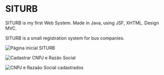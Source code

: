 # SITURB

SITURB is my first Web System. Made in Java, using JSF, XHTML. Design MVC.

SITURB is a small registration system for bus companies.

![Página inicial SITURB](https://github.com/heloisaldanha/SITURB/blob/main/Captura%20de%20Tela%202020-12-10%20a%CC%80s%2011.02.55.png)

![Cadastrar CNPJ e Razão Social](https://github.com/heloisaldanha/SITURB/blob/main/Captura%20de%20Tela%202020-12-10%20a%CC%80s%2011.04.51.png)

![CNPJ e Razaão Social cadastrados](https://github.com/heloisaldanha/SITURB/blob/main/Captura%20de%20Tela%202020-12-10%20a%CC%80s%2011.04.59.png)

